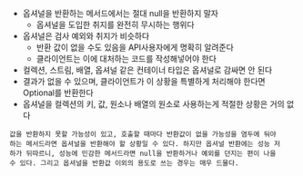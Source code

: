 * 옵셔널을 반환하는 메서드에서는 절대 null을 반환하지 말자
  * 옵셔널을 도입한 취지를 완전히 무시하는 행위다
* 옵셔널은 검사 예외와 취지가 비슷하다
  * 반환 값이 없을 수도 있음을 API사용자에게 명확히 알려준다
  * 클라이언트는 이에 대처하는 코드를 작성해넣어야 한다
* 컬렉션, 스트림, 배열, 옵셔널 같은 컨테이너 타입은 옵셔널로 감싸면 안 된다
* 결과가 없을 수 있으며, 클라이언트가 이 상황을 특별하게 처리해야 한다면 Optional<T>를 반환한다
* 옵셔널을 컬렉션의 키, 값, 원소나 배열의 원소로 사용하는게 적절한 상황은 거의 없다

```
값을 반환하지 못할 가능성이 있고, 호출할 때마다 반환값이 없을 가능성을 염두에 둬야
하는 메서드라면 옵셔널을 반환해야 할 상황일 수 있다. 하지만 옵셔널 반환에는 성능 저
하가 뒤따르니, 성능에 민감한 메서드라면 null을 반환하거나 예외를 던지는 편이 나을
수 있다. 그리고 옵셔널을 반환값 이외의 용도로 쓰는 경우는 매우 드물다.
```